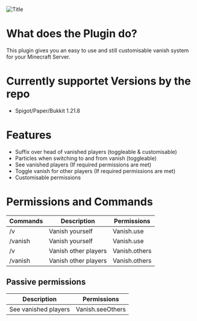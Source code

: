 ![Title](https://cdn.modrinth.com/data/cached_images/bc255a6940ee58b4974530854bc34fd8bf782420.png)
# What does the Plugin do?
This plugin gives you an easy to use and still customisable vanish system for your Minecraft Server.

# Currently supportet Versions by the repo
- Spigot/Paper/Bukkit 1.21.8

# Features
- Suffix over head of vanished players (toggleable & customisable)
- Particles when switching to and from vanish (toggleable)
- See vanished players (If required permissions are met)
- Toggle vanish for other players (If required permissions are met)
- Customisable permissions

# Permissions and Commands
| **Commands**        |**Description**          | **Permissions**       |
|---------------------|-------------------------|-----------------------|
| /v                  | Vanish yourself         | Vanish.use            |
| /vanish             | Vanish yourself         | Vanish.use            |
| /v <Player>         | Vanish other players    | Vanish.others         |
| /vanish <Player>    | Vanish other players    | Vanish.others         |

## Passive permissions
|**Description**          | **Permissions**       |
|-------------------------|-----------------------|
| See vanished players    | Vanish.seeOthers      |
